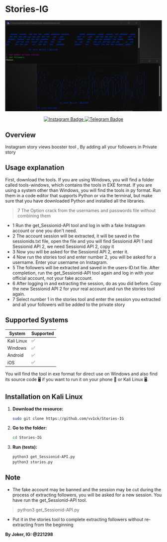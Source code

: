 # Stories-IG

<img src="Screenshot.png"></img>

<div align="center">
    <a href="https://instagram.com/221298">
        <img src="https://img.shields.io/badge/Instagram-@221298-purple?style=flat&logo=instagram" alt="Instagram Badge">
    </a>
    <a href="https://t.me/vv3ck">
        <img src="https://img.shields.io/badge/Telegram-@vv3ck-blue?style=flat&logo=telegram" alt="Telegram Badge">
    </a>
</div>

## Overview

Instagram story views booster tool , By adding all your followers in Private story


## Usage explanation
First, download the tools. If you are using Windows, you will find a folder called tools-windows, which contains the tools in EXE format.
If you are using a system other than Windows, you will find the tools in py format. Run them in a code editor that supports Python or via the terminal, but make sure that you have downloaded Python and installed all the libraries.
> 7 The Option crack from the usernames and passwords file without combining them
- 1 Run the get_Sessionid-API tool and log in with a fake Instagram account or one you don't need.
- 2 The account session will be extracted, it will be saved in the sessionids.txt file, open the file and you will find Sessionid API 1 and Sessionid API 2, we need Sessionid API 2, copy it 
- 3 Now you will be asked for the Sessionid API 2, enter it.
- 4 Now run the stories tool and enter number 2, you will be asked for a username. Enter your username on Instagram.
- 5 The followers will be extracted and saved in the users-ID.txt file. After completion, run the get_Sessionid-API tool again and log in with your official account, not your fake account.
- 6 After logging in and extracting the session, do as you did before. Copy the new Sessionid API 2 for your real account and run the stories tool again.
- 7 Select number 1 in the stories tool and enter the session you extracted and all your followers will be added to the private story

## Supported Systems

| System     | Supported |
|------------|-----------|
| Kali Linux | ✅         |
| Windows    | ✅         |
| Android    | ✅         |
| iOS        | ✅         |

You will find the tool in exe format for direct use on Windows and also find its source code 🖥 if you want to run it on your phone 🥬 or Kali Linux 🖥.

## Installation on Kali Linux

1. **Download the resource:**

    ```sh
    sudo git clone https://github.com/vv1ck/Stories-IG
    ```

2. **Go to the folder:**

    ```sh
    cd Stories-IG
    ```

3. **Run (tests):**

    ```sh
    python3 get_Sessionid-API.py
    python3 stories.py
    ```

## Note

- The fake account may be banned and the session may be cut during the process of extracting followers, you will be asked for a new session. You have run the get_Sessionid-API tool.
> python3 get_Sessionid-API.py
- Put it in the stories tool to complete extracting followers without re-extracting from the beginning


**By Joker, IG: @221298**

[//]: # (These are reference links used in the body of this note and get stripped out when the markdown processor does its job. There is no need to format nicely because it shouldn't be seen. Thanks SO - http://stackoverflow.com/questions/4823468/store-comments-in-markdown-syntax)

   [dill]: <https://github.com/joemccann/dillinger>
   [git-repo-url]: <https://github.com/joemccann/dillinger.git>
   [john gruber]: <http://daringfireball.net>
   [df1]: <http://daringfireball.net/projects/markdown/>
   [markdown-it]: <https://github.com/markdown-it/markdown-it>
   [Ace Editor]: <http://ace.ajax.org>
   [node.js]: <http://nodejs.org>
   [Twitter Bootstrap]: <http://twitter.github.com/bootstrap/>
   [jQuery]: <http://jquery.com>
   [@tjholowaychuk]: <http://twitter.com/tjholowaychuk>
   [express]: <http://expressjs.com>
   [AngularJS]: <http://angularjs.org>
   [Gulp]: <http://gulpjs.com>

   [PlDb]: <https://github.com/joemccann/dillinger/tree/master/plugins/dropbox/README.md>
   [PlGh]: <https://github.com/joemccann/dillinger/tree/master/plugins/github/README.md>
   [PlGd]: <https://github.com/joemccann/dillinger/tree/master/plugins/googledrive/README.md>
   [PlOd]: <https://github.com/joemccann/dillinger/tree/master/plugins/onedrive/README.md>
   [PlMe]: <https://github.com/joemccann/dillinger/tree/master/plugins/medium/README.md>
   [PlGa]: <https://github.com/RahulHP/dillinger/blob/master/plugins/googleanalytics/README.md>
